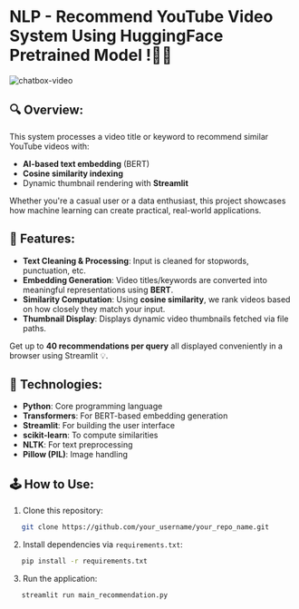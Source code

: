 # NLP - Recommend YouTube Video System Using HuggingFace Pretrained Model !🎥✨
![chatbox-video](https://github.com/RickyDoan/NLP-Recommendation-YT-video-with-Bert-HuggingFace/blob/main/recommendation%20yt%20vid.gif)

## 🔍 Overview:
This system processes a video title or keyword to recommend similar YouTube videos with:
- **AI-based text embedding** (BERT)
- **Cosine similarity indexing**
- Dynamic thumbnail rendering with **Streamlit**

Whether you're a casual user or a data enthusiast, this project showcases how machine learning can create practical, real-world applications.
## 🚀 Features:
- **Text Cleaning & Processing**: Input is cleaned for stopwords, punctuation, etc.
- **Embedding Generation**: Video titles/keywords are converted into meaningful representations using **BERT**.
- **Similarity Computation**: Using **cosine similarity**, we rank videos based on how closely they match your input.
- **Thumbnail Display**: Displays dynamic video thumbnails fetched via file paths.

Get up to **40 recommendations per query** all displayed conveniently in a browser using Streamlit 💡.
## 🧰 Technologies:
- **Python**: Core programming language
- **Transformers**: For BERT-based embedding generation
- **Streamlit**: For building the user interface
- **scikit-learn**: To compute similarities
- **NLTK**: For text preprocessing
- **Pillow (PIL)**: Image handling

## 🕹 How to Use:
1. Clone this repository:
``` bash
   git clone https://github.com/your_username/your_repo_name.git
```
2. Install dependencies via `requirements.txt`:
``` bash
   pip install -r requirements.txt
```
3. Run the application:
``` bash
   streamlit run main_recommendation.py
```

